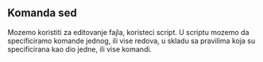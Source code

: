 ## Komanda sed 
Mozemo koristiti za editovanje fajla, koristeci script.
U scriptu mozemo da specificiramo komande jednog, ili vise redova, u skladu sa pravilima koja su specificirana kao dio jedne, ili vise komandi.

